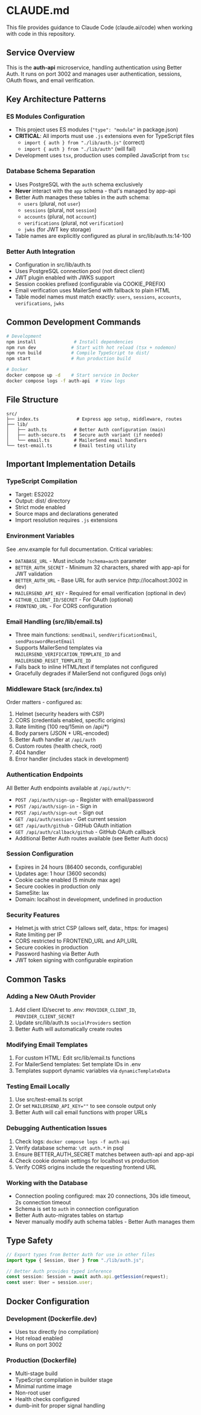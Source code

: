 # CLAUDE.md

This file provides guidance to Claude Code (claude.ai/code) when working with code in this repository.

## Service Overview

This is the **auth-api** microservice, handling authentication using Better Auth. It runs on port 3002 and manages user authentication, sessions, OAuth flows, and email verification.

## Key Architecture Patterns

### ES Modules Configuration
- This project uses ES modules (`"type": "module"` in package.json)
- **CRITICAL**: All imports must use `.js` extensions even for TypeScript files
  - `import { auth } from "./lib/auth.js"` (correct)
  - `import { auth } from "./lib/auth"` (will fail)
- Development uses `tsx`, production uses compiled JavaScript from `tsc`

### Database Schema Separation
- Uses PostgreSQL with the `auth` schema exclusively
- **Never** interact with the `app` schema - that's managed by app-api
- Better Auth manages these tables in the auth schema:
  - `users` (plural, not `user`)
  - `sessions` (plural, not `session`)
  - `accounts` (plural, not `account`)
  - `verifications` (plural, not `verification`)
  - `jwks` (for JWT key storage)
- Table names are explicitly configured as plural in src/lib/auth.ts:14-100

### Better Auth Integration
- Configuration in src/lib/auth.ts
- Uses PostgreSQL connection pool (not direct client)
- JWT plugin enabled with JWKS support
- Session cookies prefixed (configurable via COOKIE_PREFIX)
- Email verification uses MailerSend with fallback to plain HTML
- Table model names must match exactly: `users`, `sessions`, `accounts`, `verifications`, `jwks`

## Common Development Commands

```bash
# Development
npm install              # Install dependencies
npm run dev             # Start with hot reload (tsx + nodemon)
npm run build           # Compile TypeScript to dist/
npm start               # Run production build

# Docker
docker compose up -d    # Start service in Docker
docker compose logs -f auth-api  # View logs
```

## File Structure

```
src/
├── index.ts              # Express app setup, middleware, routes
├── lib/
│   ├── auth.ts          # Better Auth configuration (main)
│   ├── auth-secure.ts   # Secure auth variant (if needed)
│   └── email.ts         # MailerSend email handlers
└── test-email.ts        # Email testing utility
```

## Important Implementation Details

### TypeScript Compilation
- Target: ES2022
- Output: dist/ directory
- Strict mode enabled
- Source maps and declarations generated
- Import resolution requires `.js` extensions

### Environment Variables
See .env.example for full documentation. Critical variables:
- `DATABASE_URL` - Must include `?schema=auth` parameter
- `BETTER_AUTH_SECRET` - Minimum 32 characters, shared with app-api for JWT validation
- `BETTER_AUTH_URL` - Base URL for auth service (http://localhost:3002 in dev)
- `MAILERSEND_API_KEY` - Required for email verification (optional in dev)
- `GITHUB_CLIENT_ID/SECRET` - For OAuth (optional)
- `FRONTEND_URL` - For CORS configuration

### Email Handling (src/lib/email.ts)
- Three main functions: `sendEmail`, `sendVerificationEmail`, `sendPasswordResetEmail`
- Supports MailerSend templates via `MAILERSEND_VERIFICATION_TEMPLATE_ID` and `MAILERSEND_RESET_TEMPLATE_ID`
- Falls back to inline HTML/text if templates not configured
- Gracefully degrades if MailerSend not configured (logs only)

### Middleware Stack (src/index.ts)
Order matters - configured as:
1. Helmet (security headers with CSP)
2. CORS (credentials enabled, specific origins)
3. Rate limiting (100 req/15min on /api/*)
4. Body parsers (JSON + URL-encoded)
5. Better Auth handler at `/api/auth`
6. Custom routes (health check, root)
7. 404 handler
8. Error handler (includes stack in development)

### Authentication Endpoints
All Better Auth endpoints available at `/api/auth/*`:
- `POST /api/auth/sign-up` - Register with email/password
- `POST /api/auth/sign-in` - Sign in
- `POST /api/auth/sign-out` - Sign out
- `GET /api/auth/session` - Get current session
- `GET /api/auth/github` - GitHub OAuth initiation
- `GET /api/auth/callback/github` - GitHub OAuth callback
- Additional Better Auth routes available (see Better Auth docs)

### Session Configuration
- Expires in 24 hours (86400 seconds, configurable)
- Updates age: 1 hour (3600 seconds)
- Cookie cache enabled (5 minute max age)
- Secure cookies in production only
- SameSite: lax
- Domain: localhost in development, undefined in production

### Security Features
- Helmet.js with strict CSP (allows self, data:, https: for images)
- Rate limiting per IP
- CORS restricted to FRONTEND_URL and API_URL
- Secure cookies in production
- Password hashing via Better Auth
- JWT token signing with configurable expiration

## Common Tasks

### Adding a New OAuth Provider
1. Add client ID/secret to .env: `PROVIDER_CLIENT_ID`, `PROVIDER_CLIENT_SECRET`
2. Update src/lib/auth.ts `socialProviders` section
3. Better Auth will automatically create routes

### Modifying Email Templates
1. For custom HTML: Edit src/lib/email.ts functions
2. For MailerSend templates: Set template IDs in .env
3. Templates support dynamic variables via `dynamicTemplateData`

### Testing Email Locally
1. Use src/test-email.ts script
2. Or set `MAILERSEND_API_KEY=""` to see console output only
3. Better Auth will call email functions with proper URLs

### Debugging Authentication Issues
1. Check logs: `docker compose logs -f auth-api`
2. Verify database schema: `\dt auth.*` in psql
3. Ensure BETTER_AUTH_SECRET matches between auth-api and app-api
4. Check cookie domain settings for localhost vs production
5. Verify CORS origins include the requesting frontend URL

### Working with the Database
- Connection pooling configured: max 20 connections, 30s idle timeout, 2s connection timeout
- Schema is set to `auth` in connection configuration
- Better Auth auto-migrates tables on startup
- Never manually modify auth schema tables - Better Auth manages them

## Type Safety

```typescript
// Export types from Better Auth for use in other files
import type { Session, User } from "./lib/auth.js";

// Better Auth provides typed inference
const session: Session = await auth.api.getSession(request);
const user: User = session.user;
```

## Docker Configuration

### Development (Dockerfile.dev)
- Uses tsx directly (no compilation)
- Hot reload enabled
- Runs on port 3002

### Production (Dockerfile)
- Multi-stage build
- TypeScript compilation in builder stage
- Minimal runtime image
- Non-root user
- Health checks configured
- dumb-init for proper signal handling
